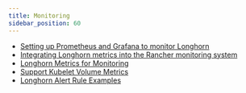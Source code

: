 ```yaml
---
title: Monitoring
sidebar_position: 60
---
```


<head>
  <link rel="canonical" href="https://main--longhornio-docusaurus.netlify.app/monitoring/index"/>
</head>

* [Setting up Prometheus and Grafana to monitor Longhorn](./prometheus-and-grafana-setup)
* [Integrating Longhorn metrics into the Rancher monitoring system](./integrating-with-rancher-monitoring)
* [Longhorn Metrics for Monitoring](./metrics)
* [Support Kubelet Volume Metrics](./kubelet-volume-metrics)
* [Longhorn Alert Rule Examples](./alert-rules-example)
